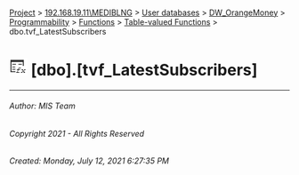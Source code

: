 #### 

[Project](../../../../../../index.md) > [192.168.19.11\\MEDIBLNG](../../../../../index.md) > [User databases](../../../../index.md) > [DW_OrangeMoney](../../../index.md) > [Programmability](../../index.md) > [Functions](../index.md) > [Table-valued Functions](Table-valued_Functions.md) > dbo.tvf_LatestSubscribers

# ![Table-valued Functions](../../../../../../Images/Function_Table32.png) [dbo].[tvf_LatestSubscribers]

---

###### Author:  MIS Team

###### Copyright 2021 - All Rights Reserved

###### Created: Monday, July 12, 2021 6:27:35 PM


